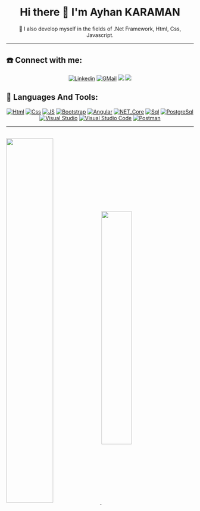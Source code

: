 
<h1 align="center">Hi there 👋  I'm Ayhan KARAMAN</h1>
<p align="center">
👀  I also develop myself in the fields of .Net Framework, Html, Css, Javascript.
</p>
<hr>

 ## ☎️   Connect with me:
 <div align="center">
  
 [![Linkedin](https://img.shields.io/badge/LINKEDIN-0A66C2?style=for-the-badge&logo=LinkedIn&logoColor=white)](https://www.linkedin.com/in/ayhan-karaman)
 [![GMail](https://img.shields.io/badge/TWITTER-1DA1F2?style=for-the-badge&logo=Twitter&logoColor=white)](https://twitter.com/GRSAYHAN)
 <a href="mailto:ayhan28ak@gmail.com"><img src="https://img.shields.io/badge/GMAIL-EA4335?style=for-the-badge&logo=Gmail&logoColor=white"></a>
 <a href="mailto:Ayhan28.ak@outlook.com.tr"><img src="https://img.shields.io/badge/OUTLOOK-0078D4?style=for-the-badge&logo=MicrosoftOutlook&logoColor=white"></a>
</div>

## 🎷 Languages And Tools:
<div align="center">
  
[![Html](https://user-images.githubusercontent.com/68536015/166105808-e436b707-17ee-4457-8f3c-0106777edaeb.png)](https://www.w3schools.com/html/)
[![Css](https://user-images.githubusercontent.com/68536015/166105825-4e43c824-d5b0-4368-bd80-e8832aa816c2.png)](https://www.w3schools.com/css/)
[![JS](https://user-images.githubusercontent.com/68536015/166105776-6afc9d5f-c250-4df3-ade2-26152353fae0.png)](https://www.javascript.com/)
[![Bootstrap](https://user-images.githubusercontent.com/68536015/166107458-eff78ac9-213d-47e5-88a1-f70257442490.png)](https://getbootstrap.com/)
[![Angular](https://user-images.githubusercontent.com/68536015/166107528-a8db2322-e217-4c00-af53-5e6be6a31cd7.png)](https://angular.io/)
[![NET_Core](https://user-images.githubusercontent.com/68536015/166105629-e97d621a-dd2d-46f8-8d42-1f7791790142.png)](https://dotnet.microsoft.com/en-us/)
[![Sql](https://user-images.githubusercontent.com/68536015/166105921-36b183b9-319c-4f9f-9e17-7a52e60e4831.png)](https://www.w3schools.com/sql/)
[![PostgreSql](https://user-images.githubusercontent.com/68536015/166107963-a3f786ac-1288-497e-a7cc-70b70da58459.png)](https://www.postgresql.org/)
[![Visual Studio](https://user-images.githubusercontent.com/68536015/166107076-8b4a2249-8561-4586-b18a-ae0553f9798d.png)](https://visualstudio.microsoft.com/tr/vs/community/)
[![Visual Studio Code](https://user-images.githubusercontent.com/68536015/166107279-dff11890-20d0-45c0-b8ac-610f52a1b3b5.png)](https://code.visualstudio.com/)
[![Postman](https://user-images.githubusercontent.com/68536015/166107744-91966457-9f9f-4ea4-bf43-c4ef8a09371b.png)](https://www.postman.com/)

</div>
<hr/><br/>



<a href="https://github.com/Ayhan2860">
  <!-- Change the `github-readme-stats.anuraghazra1.vercel.app` to `github-readme-stats.vercel.app`  -->
  <img align="center"  width="50%" align="left"  src="https://github-readme-stats.vercel.app/api?username=ayhan2860&repo=github-readme-stats&theme=material-palenight" />
</a>   
<a href="https://ayhan2860.github.io/">
  <!-- Change the `github-readme-stats.anuraghazra1.vercel.app` to `github-readme-stats.vercel.app`  -->
  <img align="center" width="40%"  src="https://github-readme-stats.vercel.app/api/top-langs/?username=ayhan2860&repo=ayhan2860.github.io&layout=compact&theme=material-palenight" />
</a>


<!--![snake gif](https://github.com/Ayhan2860/Ayhan2860/blob/output/github-contribution-grid-snake.gif)-->



